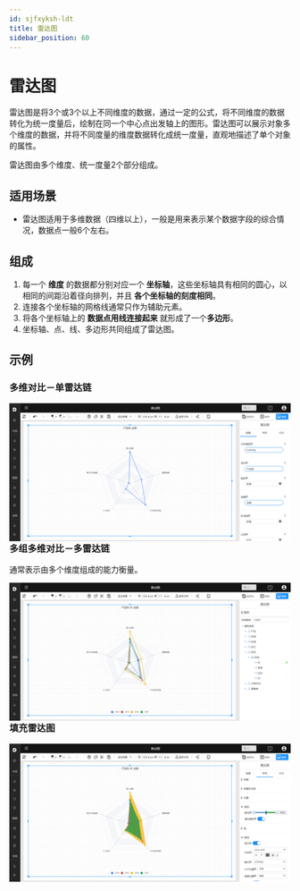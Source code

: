 ```yaml
---
id: sjfxyksh-ldt
title: 雷达图
sidebar_position: 60
---
```

# 雷达图

雷达图是将3个或3个以上不同维度的数据，通过一定的公式，将不同维度的数据转化为统一度量后，绘制在同一个中心点出发轴上的图形。雷达图可以展示对象多个维度的数据，并将不同度量的维度数据转化成统一度量，直观地描述了单个对象的属性。

雷达图由多个维度、统一度量2个部分组成。

## 适用场景

- 雷达图适用于多维数据（四维以上），一般是用来表示某个数据字段的综合情况，数据点一般6个左右。

## 组成

1. 每一个 **维度** 的数据都分别对应一个 **坐标轴**，这些坐标轴具有相同的圆心，以相同的间距沿着径向排列，并且 **各个坐标轴的刻度相同**。
2. 连接各个坐标轴的网格线通常只作为辅助元素。
3. 将各个坐标轴上的 **数据点用线连接起来** 就形成了一个**多边形**。
4. 坐标轴、点、线、多边形共同组成了雷达图。

## 示例

### 多维对比－单雷达链

<img src="../../../static/img/datafor/visualizer/image-20220306160403164.png"  align="left" />

### 多组多维对比－多雷达链

通常表示由多个维度组成的能力衡量。

<img src="../../../static/img/datafor/visualizer/image-20220306160527440.png"  align="left" />

### 填充雷达图

<img src="../../../static/img/datafor/visualizer/image-20220306160619234.png"  align="left" />